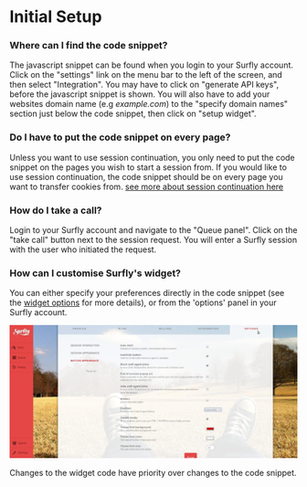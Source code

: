 # Initial Setup

### Where can I find the code snippet?

The javascript snippet can be found when you login to your Surfly account. Click on the "settings" link on the menu bar to the left of the screen, and then select "Integration". You may have to click on "generate API keys", before the javascript snippet is shown. 
You will also have to add your websites domain name (e.g *example.com*) to  the "specify domain names" section just below the code snippet, then click on "setup widget". 

### Do I have to put the code snippet on every page?

Unless you want to use session continuation, you only need to put the code snippet on the pages you wish to start a session from. If you would like to use session continuation, the code snippet should be on every page you want to transfer cookies from. 
[see more about session continuation here](../widget_options/widget_options.md#session_continuation)

### How do I take a call?

Login to your Surfly account and navigate to the "Queue panel". Click on the "take call" button next to the session request. You will enter a Surfly session with the user who initiated the request. 

### How can I customise Surfly's widget?

You can either specify your preferences directly in the code snippet (see the [widget options](../widget_options/draft) for more details), or from the 'options' panel in your Surfly account. 

![options panel](../images/options-panel.jpg)

Changes to the widget code have priority over changes to the code snippet. 
